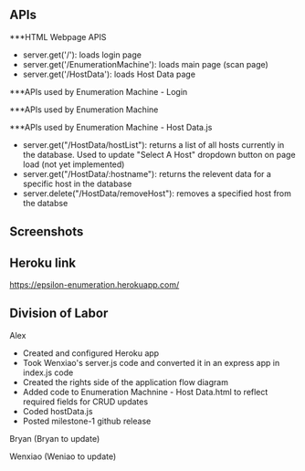 APIs
-------------------------------------------------------------------------------------------------------------------------------------------------------------------
***HTML Webpage APIS

- server.get('/'): loads login page
- server.get('/EnumerationMachine'): loads main page (scan page)
- server.get('/HostData'): loads Host Data page

***APIs used by Enumeration Machine - Login

***APIs used by Enumeration Machine

***APIs used by Enumeration Machine - Host Data.js

- server.get("/HostData/hostList"): returns a list of all hosts currently in the database. Used to update "Select A Host" dropdown button on page load (not yet         implemented)
- server.get("/HostData/:hostname"): returns the relevent data for a specific host in the database
- server.delete("/HostData/removeHost"): removes a specified host from the databse


Screenshots
-------------------------------------------------------------------------------------------------------------------------------------------------------------------

Heroku link
-------------------------------------------------------------------------------------------------------------------------------------------------------------------

https://epsilon-enumeration.herokuapp.com/

Division of Labor
-------------------------------------------------------------------------------------------------------------------------------------------------------------------

Alex
- Created  and configured Heroku app
- Took Wenxiao's server.js code and converted it in an express app in index.js code
- Created the rights side of the application flow diagram
- Added code to Enumeration Machnine - Host Data.html to reflect required fields for CRUD updates
- Coded hostData.js
- Posted milestone-1 github release

Bryan
(Bryan to update)

Wenxiao 
(Weniao to update)
